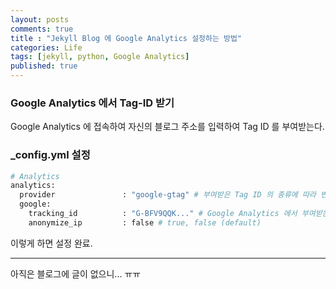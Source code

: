 ```yaml
---
layout: posts
comments: true
title : "Jekyll Blog 에 Google Analytics 설정하는 방법"
categories: Life
tags: [jekyll, python, Google Analytics]
published: true
---
```


### Google Analytics 에서 Tag-ID 받기

Google Analytics 에 접속하여 자신의 블로그 주소를 입력하여 Tag ID 를 부여받는다.

### _config.yml 설정

```python
# Analytics
analytics:
  provider               : "google-gtag" # 부여받은 Tag ID 의 종류에 따라 변경 필요.
  google:
    tracking_id          : "G-BFV9QQK..." # Google Analytics 에서 부여받은 ID 입력. 
    anonymize_ip         : false # true, false (default)
```

이렇게 하면 설정 완료.

---

아직은 블로그에 글이 없으니... ㅠㅠ
